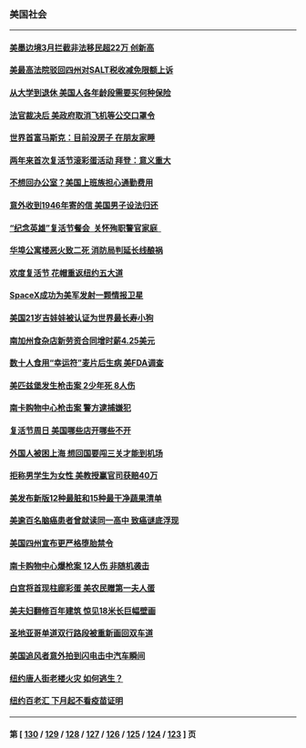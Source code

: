 ### 美国社会
---
#### [美墨边境3月拦截非法移民超22万 创新高](../../pages/ncid1078160/n13715032.md) 
#### [美最高法院驳回四州对SALT税收减免限额上诉](../../pages/ncid1078160/n13714795.md) 
#### [从大学到退休 美国人各年龄段需要买何种保险](../../pages/ncid1078160/n13714755.md) 
#### [法官裁决后 美政府取消飞机等公交口罩令](../../pages/ncid1078160/n13714790.md) 
#### [世界首富马斯克：目前没房子 在朋友家睡](../../pages/ncid1078160/n13714784.md) 
#### [两年来首次复活节滚彩蛋活动 拜登：意义重大](../../pages/ncid1078160/n13714695.md) 
#### [不想回办公室？美国上班族担心通勤费用](../../pages/ncid1078160/n13714693.md) 
#### [意外收到1946年寄的信 美国男子设法归还](../../pages/ncid1078160/n13714297.md) 
#### [“纪念英雄”复活节餐会  关怀殉职警官家庭  ](../../pages/ncid1078160/n13714552.md) 
#### [华埠公寓楼恶火致二死 消防局判延长线酿祸](../../pages/ncid1078160/n13714247.md) 
#### [欢度复活节 花帽重返纽约五大道](../../pages/ncid1078160/n13714249.md) 
#### [SpaceX成功为美军发射一颗情报卫星](../../pages/ncid1078160/n13714161.md) 
#### [美国21岁吉娃娃被认证为世界最长寿小狗](../../pages/ncid1078160/n13713876.md) 
#### [南加州食杂店新劳资合同增时薪4.25美元](../../pages/ncid1078160/n13714215.md) 
#### [数十人食用“幸运符”麦片后生病 美FDA调查](../../pages/ncid1078160/n13714004.md) 
#### [美匹兹堡发生枪击案 2少年死 8人伤](../../pages/ncid1078160/n13713988.md) 
#### [南卡购物中心枪击案 警方逮捕嫌犯](../../pages/ncid1078160/n13713922.md) 
#### [复活节周日 美国哪些店开哪些不开](../../pages/ncid1078160/n13713833.md) 
#### [外国人被困上海 想回国要闯三关才能到机场](../../pages/ncid1078160/n13713766.md) 
#### [拒称男学生为女性 美教授赢官司获赔40万](../../pages/ncid1078160/n13713735.md) 
#### [美发布新版12种最脏和15种最干净蔬果清单](../../pages/ncid1078160/n13712754.md) 
#### [美逾百名脑癌患者曾就读同一高中 致癌谜底浮现](../../pages/ncid1078160/n13713407.md) 
#### [美国四州宣布更严格堕胎禁令](../../pages/ncid1078160/n13713405.md) 
#### [南卡购物中心爆枪案 12人伤 非随机袭击](../../pages/ncid1078160/n13713383.md) 
#### [白宫将首现柱廊彩蛋 美农民赠第一夫人蛋](../../pages/ncid1078160/n13713313.md) 
#### [美夫妇翻修百年建筑 惊见18米长巨幅壁画](../../pages/ncid1078160/n13712932.md) 
#### [圣地亚哥单道双行路段被重新画回双车道](../../pages/ncid1078160/n13712741.md) 
#### [美国追风者意外拍到闪电击中汽车瞬间](../../pages/ncid1078160/n13712908.md) 
#### [纽约唐人街老楼火灾 如何逃生？](../../pages/ncid1078160/n13712851.md) 
#### [纽约百老汇 下月起不看疫苗证明](../../pages/ncid1078160/n13712854.md) 

---
#### 第 [ [130](./130.md) / [129](./129.md) / [128](./128.md) / [127](./127.md) / [126](./126.md) / [125](./125.md) / [124](./124.md) / [123](./123.md) ] 页
